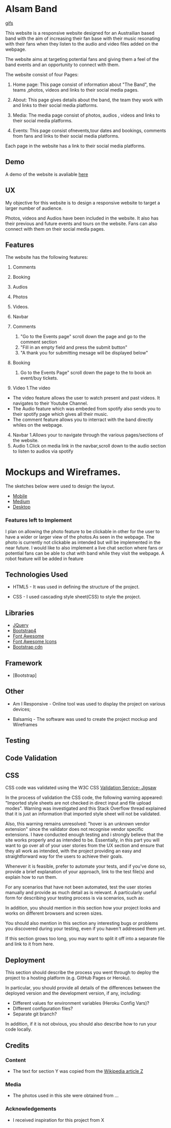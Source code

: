 

# Alsam Band

[gifs](https://github.com/niinortey12/Alsamband/blob/master/new.gif)

This website is a responsive website designed for an Austrailian based band with the aim of increasing their fan base with their
music resonating with their fans when they listen to the audio and video files added on the webpage.

The website aims at targeting potential fans and giving them a feel of the band events and an opportunity to connect with them.
 


The website consist of four Pages:

1. Home page: This page consist of information about "The Band", the teams ,photos, videos and links to their social media pages.

2. About: This page gives details about the band, the team they work with and links to their social media platforms.

3. Media: The media page consist of photos, audios , videos and links to their social media platforms.

4. Events: This page consist ofnevents,tour dates and bookings, comments from fans and links to their social media platforms.

Each page in the website has a link to their social media platforms. 


## Demo

A demo of the website is avaliable [here](https://niinortey12.github.io/Alsamband/)

## UX
 
My objective for this website is to design a responsive website to target a larger number of audience.

Photos, videos and Audios have been included in the website. It also has their previous and future events and tours on the website. Fans 
can also connect with them on their social media pages. 




## Features

The website has the following features:

1. Comments
2. Booking 
3. Audios 
4. Photos
5. Videos.
6. Navbar


1. Comments
    1. "Go to the Events page" scroll down the page and go to the comment section
    2. "Fill in an empty field and press the submit button"
    3. "A thank you for submitting mesage will be displayed below"
   
2. Booking 
   1. Go to the Events Page" scroll down the page to the to book an event/buy tickets.
   
3. Video
1.The video 
- The video feature allows the user to watch present and past videos. It navigates to their Youtube Channel.
- The Audio feature which was embeded from spotify also sends you to their spotify page which gives all their music.
- The comment feature allows you to interract with the band directly whiles on the webpage.
4. Navbar
  1.Allows your to navigate through the various pages/sections of the website.
5. Audio
   1.Click on media link in the navbar,scroll down to the audio section to listen to audios via spotify




# Mockups and Wireframes.

The sketches below were used to design the layout.

- [Mobile](https://github.com/niinortey12/Alsamband/tree/master/mockup)
- [Medium](https://github.com/niinortey12/Alsamband/tree/master/mockup)
- [Desktop](https://github.com/niinortey12/Alsamband/tree/master/mockup)

### Features left to Implement

I plan on allowing the photo feature to be clickable in other for the user to have a wider or larger view of the photos.As seen in 
the webpage. The photo is currently not clickable as intended but will be implemented in the near future. I would like to also implement a live chat section where
fans or potential fans can be able to chat with band while they visit the webpage. A robot feature will be added in feature


## Technologies Used

* HTML5 - It was used in defining the structure of the project.

* CSS - I used cascading style sheet(CSS) to style the project.



## Libraries


- [JQuery](https://jquery.com)
- [Bootstrap4](https://getbootstrap.com)
- [Font Awesome](https://use.fontawesome.com/releases/v5.8.1/css/all.css)
- [Font Awesome Icons](https://fontawesome.com)
- [Bootstrap cdn](https://stackpath.bootstrapcdn.com/bootstrap/4.3.1/css/bootstrap.min.css)


## Framework

- [Bootstrap]

## Other

- Am I Responsive - Online tool was used to display the project on various devices;

- Balsamiq - The software was used to create the project mockup and Wireframes

## Testing

## Code Validation

## CSS

CSS code was validated using the W3C CSS [Validation Service- Jigsaw](https://jigsaw.w3.org/css-validator/)

In the process of validation the CSS code, the following warning appeared: 
"Imported style sheets are not checked in direct input and file upload modes". 
Warning was investigated and this Stack Overflow thread explained that it is just an information that imported style sheet will not be validated.

Also, this warning remains unresolved: "hover is an unknown vendor extension" since the validator does not recognise vendor specific extensions.
I have conducted enough testing and i strongly believe that the site works properly and as intended to be. Essentially, in this part you will want to go over all of your user stories from the UX section and ensure that they all work as intended, with the project providing an easy and straightforward way for the users to achieve their goals.

Whenever it is feasible, prefer to automate your tests, and if you've done so, provide a brief explanation of your approach, link to the test file(s) and explain how to run them.

For any scenarios that have not been automated, test the user stories manually and provide as much detail as is relevant. A particularly useful form for describing your testing process is via scenarios, such as:



In addition, you should mention in this section how your project looks and works on different browsers and screen sizes.

You should also mention in this section any interesting bugs or problems you discovered during your testing, even if you haven't addressed them yet.

If this section grows too long, you may want to split it off into a separate file and link to it from here.

## Deployment

This section should describe the process you went through to deploy the project to a hosting platform (e.g. GitHub Pages or Heroku).

In particular, you should provide all details of the differences between the deployed version and the development version, if any, including:
- Different values for environment variables (Heroku Config Vars)?
- Different configuration files?
- Separate git branch?

In addition, if it is not obvious, you should also describe how to run your code locally.


## Credits

### Content
- The text for section Y was copied from the [Wikipedia article Z](https://en.wikipedia.org/wiki/Z)

### Media
- The photos used in this site were obtained from ...

### Acknowledgements

- I received inspiration for this project from X






